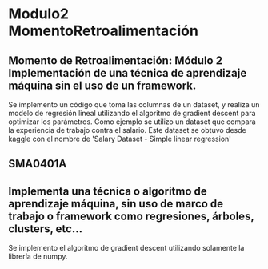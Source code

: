 # Modulo2 MomentoRetroalimentación
## Momento de Retroalimentación: Módulo 2 Implementación de una técnica de aprendizaje máquina sin el uso de un framework.

Se implemento un código que toma las columnas de un dataset, y realiza un modelo de regresión lineal utilizando el algoritmo de gradient descent para optimizar los parámetros.
Como ejemplo se utilizo un dataset que compara la experiencia de trabajo contra el salario. Este dataset se obtuvo desde kaggle con el nombre de 'Salary Dataset - Simple linear regression'

## SMA0401A
## Implementa una técnica o algoritmo de aprendizaje máquina, sin uso de marco de trabajo o framework como regresiones, árboles, clusters, etc...

Se implemento el algoritmo de gradient descent utilizando solamente la librería de numpy.
